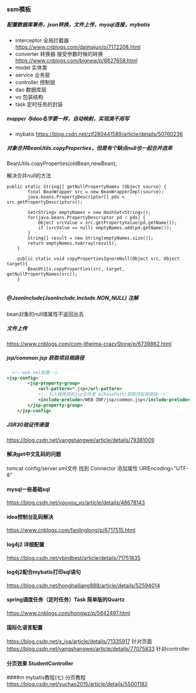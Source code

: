 ### ssm模板

##### 配置数据库事务，json转换，文件上传，mysql连接，mybatis

* interceptor 全局拦截器  https://www.cnblogs.com/daimajun/p/7172208.html
* converter 转换器 接受参数时候的转换  https://www.cnblogs.com/bignew/p/6627658.html
* model 实体类
* service 业务层
* controller 控制层
* dao 数据库层
* vo 包装结构
* task 定时任务的封装

##### mapper 与dao名字要一样，自动映射，实现类不用写
* mybatis  https://blog.csdn.net/zjf280441589/article/details/50760236


##### 对象合并BeanUtils.copyProperties，但是有个缺点null也一起合并进来
BeanUtils.copyProperties(oldBean,newBean);

解决合并null的方法
```
public static String[] getNullPropertyNames (Object source) {
        final BeanWrapper src = new BeanWrapperImpl(source);
        java.beans.PropertyDescriptor[] pds = src.getPropertyDescriptors();

        Set<String> emptyNames = new HashSet<String>();
        for(java.beans.PropertyDescriptor pd : pds) {
            Object srcValue = src.getPropertyValue(pd.getName());
            if (srcValue == null) emptyNames.add(pd.getName());
        }
        String[] result = new String[emptyNames.size()];
        return emptyNames.toArray(result);
    }

    public static void copyPropertiesIgnoreNull(Object src, Object target){
        BeanUtils.copyProperties(src, target, getNullPropertyNames(src));
    }
    
```


##### @JsonInclude(JsonInclude.Include.NON_NULL) 注解
bean对象的null值属性不返回出去

##### 文件上传 
https://www.cnblogs.com/com-itheima-crazyStone/p/6739862.html

##### jsp/common.jsp 获取项目根路径

```xml
  <!--web.xml配置-->
<jsp-config>
        <jsp-property-group>
            <url-pattern>*.jsp</url-pattern>
            <!--引入根路径到jsp文件里 ${basePath}获取项目根路径-->
            <include-prelude>/WEB-INF/jsp/common.jsp</include-prelude>
        </jsp-property-group>
    </jsp-config>
```

##### JSR30验证传递值  
https://blog.csdn.net/yangshangwei/article/details/79381009

#### 解决get中文乱码的问题
tomcat config/server.xml文件 找到 Connector 添加属性 URIEncoding="UTF-8"

#### mysql一些基础sql
https://blog.csdn.net/youyou_yo/article/details/48678143

#### idea控制台乱码解决 
https://www.cnblogs.com/fanlinglong/p/6717515.html

#### log4j2 详细配置
https://blog.csdn.net/vbirdbest/article/details/71751835

#### log4j2配合mybatis打印sql语句
https://blog.csdn.net/honghailiang888/article/details/52594014

#### spring调度任务（定时任务）Task 简单版的Quartz
https://www.cnblogs.com/hongwz/p/5642497.html

#### 国际化语言配置
https://blog.csdn.net/x_iya/article/details/71335917 针对页面
https://blog.csdn.net/yangshangwei/article/details/77075833  针对controller

#### 分页效果 StudentController

####m mybatis教程(七) 分页教程
https://blog.csdn.net/yuchao2015/article/details/55001182
